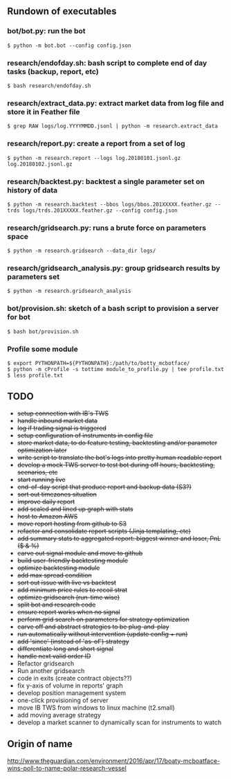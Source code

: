 
## Rundown of executables

### bot/bot.py: run the bot
    $ python -m bot.bot --config config.json

### research/endofday.sh: bash script to complete end of day tasks (backup, report, etc)
    $ bash research/endofday.sh

### research/extract_data.py: extract market data from log file and store it in Feather file
    $ grep RAW logs/log.YYYYMMDD.jsonl | python -m research.extract_data

### research/report.py: create a report from a set of log
    $ python -m research.report --logs log.20180101.jsonl.gz log.20180102.jsonl.gz

### research/backtest.py: backtest a single parameter set on history of data
    $ python -m research.backtest --bbos logs/bbos.201XXXXX.feather.gz --trds logs/trds.201XXXXX.feather.gz --config config.json

### research/gridsearch.py: runs a brute force on parameters space
    $ python -m research.gridsearch --data_dir logs/

### research/gridsearch_analysis.py: group gridsearch results by parameters set
    $ python -m research.gridsearch_analysis

### bot/provision.sh: sketch of a bash script to provision a server for bot
    $ bash bot/provision.sh

### Profile some module
    $ export PYTHONPATH=${PYTHONPATH}:/path/to/botty_mcbotface/
    $ python -m cProfile -s tottime module_to_profile.py | tee profile.txt
    $ less profile.txt

## TODO
* ~~setup connection with IB's TWS~~
* ~~handle inbound market data~~
* ~~log if trading signal is triggered~~
* ~~setup configuration of instruments in config file~~
* ~~store market data, to do feature testing, backtesting and/or parameter optimization later~~
* ~~write script to translate the bot's logs into pretty human readable report~~
* ~~develop a mock TWS server to test bot during off hours, backtesting, scenarios, etc~~
* ~~start running live~~
* ~~end-of-day script that produce report and backup data (S3?)~~
* ~~sort out timezones situation~~
* ~~improve daily report~~
* ~~add scaled and lined up graph with stats~~
* ~~host to Amazon AWS~~
* ~~move report hosting from github to S3~~
* ~~refactor and consolidate report scripts (Jinja templating, etc)~~
* ~~add summary stats to aggregated report: biggest winner and loser, PnL ($ & %)~~
* ~~carve out signal module and move to github~~
* ~~build user-friendly backtesting module~~
* ~~optimize backtesting module~~
* ~~add max spread condition~~
* ~~sort out issue with live vs backtest~~
* ~~add minimum price rules to recoil strat~~
* ~~optimize gridsearch (run-time wise)~~
* ~~split bot and research code~~
* ~~ensure report works when no signal~~
* ~~perform grid search on parameters for strategy optimization~~
* ~~carve off and abstract strategies to be plug-and-play~~
* ~~run automatically without intervention (update config + run)~~
* ~~add 'since' (instead of 'as-of') strategy~~
* ~~differentiate long and short signal~~
* ~~handle next valid order ID~~
* Refactor gridsearch
* Run another gridsearch
* code in exits (create contract objects??)
* fix y-axis of volume in reports' graph
* develop position management system
* one-click provisioning of server
* move IB TWS from windows to linux machine (t2.small)
* add moving average strategy
* develop a market scanner to dynamically scan for instruments to watch

## Origin of name

http://www.theguardian.com/environment/2016/apr/17/boaty-mcboatface-wins-poll-to-name-polar-research-vessel

